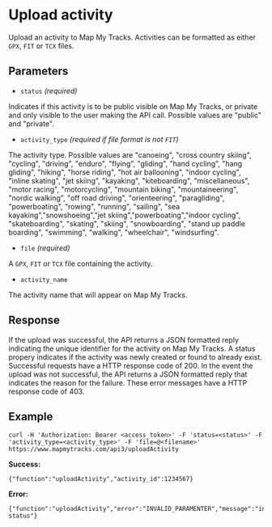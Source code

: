 Upload activity
====
Upload an activity to Map My Tracks. Activities can be formatted as either `GPX`, `FIT` or `TCX` files.

Parameters
---

- `status` *(required)*

Indicates if this activity is to be public visible on Map My Tracks, or private and only visible to the user making the API call. Possible values are "public" and "private".

- `activity_type` *(required if file format is not `FIT`)*

The activity type. Possible values are "canoeing", "cross country skiing", "cycling", "driving", "enduro", "flying", "gliding", "hand cycling", "hang gliding", "hiking", "horse riding", "hot air ballooning", "indoor cycling", "inline skating", "jet skiing", "kayaking", "kiteboarding", "miscellaneous", "motor racing", "motorcycling", "mountain biking", "mountaineering", "nordic walking", "off road driving", "orienteering", "paragliding", "powerboating", "rowing", "running", "sailing", "sea kayaking","snowshoeing","jet skiing","powerboating","indoor cycling", "skateboarding", "skating", "skiing", "snowboarding", "stand up paddle boarding", "swimming", "walking", "wheelchair", "windsurfing".

- `file` *(required)*

A `GPX`, `FIT` or `TCX` file containing the activity.

- `activity_name`

The activity name that will appear on Map My Tracks.

Response
---

If the upload was successful, the API returns a JSON formatted reply indicating the unique identifier for the activity on Map My Tracks. A status propery indicates if the activity was newly created or found to already exist. Successful requests have a HTTP response code of 200.
In the event the upload was not successful, the API returns a JSON formatted reply that indicates the reason for the failure. These error messages have a HTTP response code of 403.


Example
---

```
curl -H 'Authorization: Bearer <access_token>' -F 'status=<status>' -F 'activity_type=<activity_type>' -F 'file=@<filename>' https://www.mapmytracks.com/api3/uploadActivity
```

**Success:**
```
{"function":"uploadActivity","activity_id":1234567}
```

**Error:**
```
{"function":"uploadActivity","error":"INVALID_PARAMENTER","message":"invalid status"}
```
